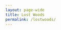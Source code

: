 ```yaml
---
layout: page-wide
title: Lost Woods
permalink: /lostwoods/
---
```


<div id="map-canvas"></div>

<script type="text/javascript" src="https://maps.googleapis.com/maps/api/js?key=AIzaSyBczbNIYsrrbOLxudm2oZq9t1xzLLpA2cg"></script>

<script type="text/javascript">
  // PRACTICE CODE WORKING, COMMENTS FOR UPDATING CODE WHEN WE HAVE SF API
  // PUT ARRAY OF ORG NAME & ADDRESSES FROM SF API HERE
  // DECLARE AN ARRAY OF MARKERS & INFO WINDOWS
  var orgName = 'Scottish Council for Voluntary Organisations';
  var addresses = [
  'Mansfield Traquair Centre, 15 Mansfield Place, Edinburgh, EH3 6BB, UK',
  'Brunswick House, 51 Wilson St, Glasgow, G1 1UZ, UK',
  'Fairways House, Fairways Business Park, Castle Heather, Inverness, IV2 6AA, UK'];
  var geocoder, map;
  var mapOptions = {
    center: {lat: 56.490671, lng: -4.202646},
    zoom: 8,
    mapTypeId: google.maps.MapTypeId.ROADMAP,
    disableDefaultUI: true,
    mapTypeControl: true
  };
    
  map = new google.maps.Map(document.getElementById('map-canvas'),mapOptions);

  /*function geoCodeAndMark(addresses) {
    geocoder = new google.maps.Geocoder();
    // FOR EACH ADDRESS IN ARRAY LOOP GEOCODER
    
    geocoder.geocode({'address': address}, function (result, statusCode){
      if(statusCode == google.maps.GeocoderStatus.OK){
        
        // POPULATE ARRAY OF MARKERS
        var marker = new google.maps.Marker({
          map:map,
          position: result[0].geometry.location,
          title: orgName
        });
        
        // POPULATE ARRAY OF INFOWINDOWS
        var infoWindow = new google.maps.InfoWindow({
          content: '<h1>' + orgName + '</h1>' + '<p>' + address + '</p>'
        });
        google.maps.event.addListener(marker, 'click', function(){infoWindow.open(map,marker);});
      }
      else{
        // REMOVE THIS AFTER SF API
        var mapOptions = {
        center: {lat: 55.858, lng: 4.259},
        zoom: 11,
        mapTypeId: google.maps.MapTypeId.ROADMAP,
        disableDefaultUI: true,
        mapTypeControl: true
        };
        map = new google.maps.Map(document.getElementById('map-canvas'),mapOptions);
      }
    });
  }
  main();*/
 </script>
